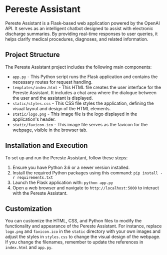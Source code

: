 # Pereste Assistant

Pereste Assistant is a Flask-based web application powered by the OpenAI API. It serves as an intelligent chatbot designed to assist with electronic discharge summaries. By providing real-time responses to user queries, it helps clarify medical procedures, diagnoses, and related information.

## Project Structure

The Pereste Assistant project includes the following main components:

- `app.py` - This Python script runs the Flask application and contains the necessary routes for request handling.
- `templates/index.html` - This HTML file creates the user interface for the Pereste Assistant. It includes a chat area where the dialogue between the user and the assistant is displayed.
- `static/styles.css` - This CSS file styles the application, defining the visual layout and design of the HTML elements.
- `static/logo.png` - This image file is the logo displayed in the application's header.
- `static/favicon.ico` - This image file serves as the favicon for the webpage, visible in the browser tab.

## Installation and Execution

To set up and run the Pereste Assistant, follow these steps:

1. Ensure you have Python 3.6 or a newer version installed.
2. Install the required Python packages using this command: `pip install -r requirements.txt`
3. Launch the Flask application with: `python app.py`
4. Open a web browser and navigate to `http://localhost:5000` to interact with the Pereste Assistant.

## Customization

You can customize the HTML, CSS, and Python files to modify the functionality and appearance of the Pereste Assistant. For instance, replace `logo.png` and `favicon.ico` in the `static` directory with your own images and adjust the styles in `styles.css` to change the visual design of the webpage. If you change the filenames, remember to update the references in `index.html` and `app.py`.
